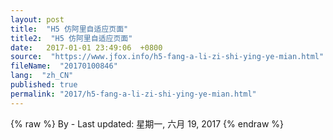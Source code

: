 ```yaml
---
layout: post
title:  "H5 仿阿里自适应页面"
title2:  "H5 仿阿里自适应页面"
date:   2017-01-01 23:49:06  +0800
source:  "https://www.jfox.info/h5-fang-a-li-zi-shi-ying-ye-mian.html"
fileName:  "20170100846"
lang:  "zh_CN"
published: true
permalink: "2017/h5-fang-a-li-zi-shi-ying-ye-mian.html"
---
```

{% raw %}
By  - Last updated: 星期一, 六月 19, 2017
{% endraw %}
